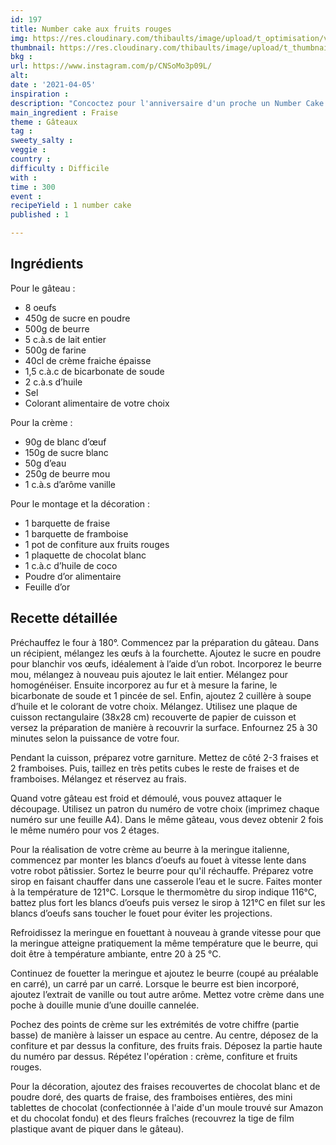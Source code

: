 ```yaml
---
id: 197
title: Number cake aux fruits rouges
img: https://res.cloudinary.com/thibaults/image/upload/t_optimisation/v1617643640/Recipes/20210405_number_cake_fruits_rouges.jpg
thumbnail: https://res.cloudinary.com/thibaults/image/upload/t_thumbnail_josie/v1617643640/Recipes/20210405_number_cake_fruits_rouges.jpg
bkg : 
url: https://www.instagram.com/p/CNSoMo3p09L/
alt: 
date : '2021-04-05'
inspiration : 
description: "Concoctez pour l'anniversaire d'un proche un Number Cake aux fruits rouges, il va adorer !"
main_ingredient : Fraise
theme : Gâteaux
tag : 
sweety_salty : 
veggie : 
country : 
difficulty : Difficile
with : 
time : 300
event : 
recipeYield : 1 number cake
published : 1

---
```


## Ingrédients
Pour le gâteau :
 - 8 oeufs
 - 450g de sucre en poudre
 - 500g de beurre
 - 5 c.à.s de lait entier
 - 500g de farine
 - 40cl de crème fraiche épaisse
 - 1,5 c.à.c de bicarbonate de soude
 - 2 c.à.s d’huile
 - Sel
 - Colorant alimentaire de votre choix

Pour la crème :
 - 90g de blanc d’œuf
 - 150g de sucre blanc
 - 50g d’eau
 - 250g de beurre mou
 - 1 c.à.s d’arôme vanille

Pour le montage et la décoration :
 - 1 barquette de fraise
 - 1 barquette de framboise
 - 1 pot de confiture aux fruits rouges
 - 1 plaquette de chocolat blanc
 - 1 c.à.c d’huile de coco
 - Poudre d’or alimentaire
 - Feuille d’or

## Recette détaillée
Préchauffez le four à 180°. Commencez par la préparation du gâteau. Dans un récipient, mélangez les œufs à la fourchette. Ajoutez le sucre en poudre pour blanchir vos œufs, idéalement à l’aide d’un robot. Incorporez le beurre mou, mélangez à nouveau puis ajoutez le lait entier. Mélangez pour homogénéiser. Ensuite incorporez au fur et à mesure la farine, le bicarbonate de soude et 1 pincée de sel. Enfin, ajoutez 2 cuillère à soupe d’huile et le colorant de votre choix. Mélangez. Utilisez une plaque de cuisson rectangulaire (38x28 cm) recouverte de papier de cuisson et versez la préparation de manière à recouvrir la surface. Enfournez 25 à 30 minutes selon la puissance de votre four.

Pendant la cuisson, préparez votre garniture. Mettez de côté 2-3 fraises et 2 framboises. Puis, taillez en très petits cubes le reste de fraises et de framboises. Mélangez et réservez au frais.

Quand votre gâteau est froid et démoulé, vous pouvez attaquer le découpage. Utilisez un patron du numéro de votre choix (imprimez chaque numéro sur une feuille A4). Dans le même gâteau, vous devez obtenir 2 fois le même numéro pour vos 2 étages.

Pour la réalisation de votre crème au beurre à la meringue italienne, commencez par monter les blancs d’oeufs au fouet à vitesse lente dans votre robot pâtissier. Sortez le beurre pour qu'il réchauffe. Préparez votre sirop en faisant chauffer dans une casserole l’eau et le sucre. Faites monter à la température de 121°C. Lorsque le thermomètre du sirop indique 116°C, battez plus fort les blancs d’oeufs puis versez le sirop à 121°C en filet sur les blancs d’oeufs sans toucher le fouet pour éviter les projections.

Refroidissez la meringue en fouettant à nouveau à grande vitesse pour que la meringue atteigne pratiquement la même température que le beurre, qui doit être à température ambiante, entre 20 à 25 °C.

Continuez de fouetter la meringue et ajoutez le beurre (coupé au préalable en carré), un carré par un carré. Lorsque le beurre est bien incorporé, ajoutez l’extrait de vanille ou tout autre arôme. Mettez votre crème dans une poche à douille munie d’une douille cannelée.

Pochez des points de crème sur les extrémités de votre chiffre (partie basse) de manière à laisser un espace au centre. Au centre, déposez de la confiture et par dessus la confiture, des fruits frais. Déposez la partie haute du numéro par dessus. Répétez l'opération : crème, confiture et fruits rouges.

Pour la décoration, ajoutez des fraises recouvertes de chocolat blanc et de poudre doré, des quarts de fraise, des framboises entières, des mini tablettes de chocolat (confectionnée à l'aide d'un moule trouvé sur Amazon et du chocolat fondu) et des fleurs fraîches (recouvrez la tige de film plastique avant de piquer dans le gâteau).